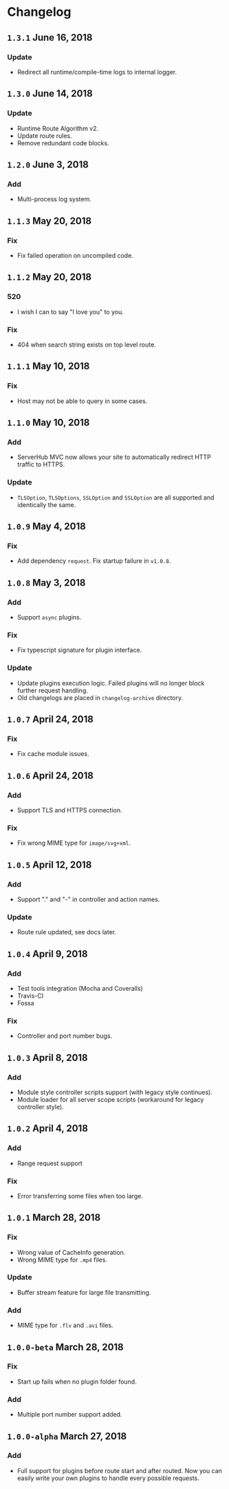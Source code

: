 # Changelog

## `1.3.1` June 16, 2018

### Update

- Redirect all runtime/compile-time logs to internal logger.

## `1.3.0` June 14, 2018

### Update

- Runtime Route Algorithm v2.
- Update route rules.
- Remove redundant code blocks.

## `1.2.0` June 3, 2018

### Add

- Multi-process log system.

## `1.1.3` May 20, 2018

### Fix

- Fix failed operation on uncompiled code.

## `1.1.2` May 20, 2018

### 520

- I wish I can to say "I love you" to you.

### Fix

- 404 when search string exists on top level route.

## `1.1.1` May 10, 2018

### Fix

- Host may not be able to query in some cases.

## `1.1.0` May 10, 2018

### Add

- ServerHub MVC now allows your site to automatically redirect HTTP traffic to HTTPS.

### Update

- `TLSOption`, `TLSOptions`, `SSLOption` and `SSLOption` are all supported and identically the same.

## `1.0.9` May 4, 2018

### Fix

- Add dependency `request`. Fix startup failure in `v1.0.8`.

## `1.0.8` May 3, 2018

### Add

- Support `async` plugins.

### Fix

- Fix typescript signature for plugin interface.

### Update

- Update plugins execution logic. Failed plugins will no longer block further request handling.
- Old changelogs are placed in `changelog-archive` directory.

## `1.0.7` April 24, 2018

### Fix

- Fix cache module issues.

## `1.0.6` April 24, 2018

### Add

- Support TLS and HTTPS connection.

### Fix

- Fix wrong MIME type for `image/svg+xml`.

## `1.0.5` April 12, 2018

### Add

- Support "." and "-" in controller and action names.

### Update

- Route rule updated, see docs later.

## `1.0.4` April 9, 2018

### Add

- Test tools integration (Mocha and Coveralls)
- Travis-CI
- Fossa

### Fix

- Controller and port number bugs.

## `1.0.3` April 8, 2018

### Add

- Module style controller scripts support (with legacy style continues).
- Module loader for all server scope scripts (workaround for legacy controller style).

## `1.0.2` April 4, 2018

### Add

- Range request support

### Fix

- Error transferring some files when too large.

## `1.0.1` March 28, 2018

### Fix

- Wrong value of CacheInfo generation.
- Wrong MIME type for `.mp4` files.

### Update

- Buffer stream feature for large file transmitting.

### Add

- MIME type for `.flv` and `.avi` files.

## `1.0.0-beta` March 28, 2018

### Fix

- Start up fails when no plugin folder found.

### Add

- Multiple port number support added.


## `1.0.0-alpha` March 27, 2018

### Add

- Full support for plugins before route start and after routed. Now you can easily write your own plugins to handle every possible requests.